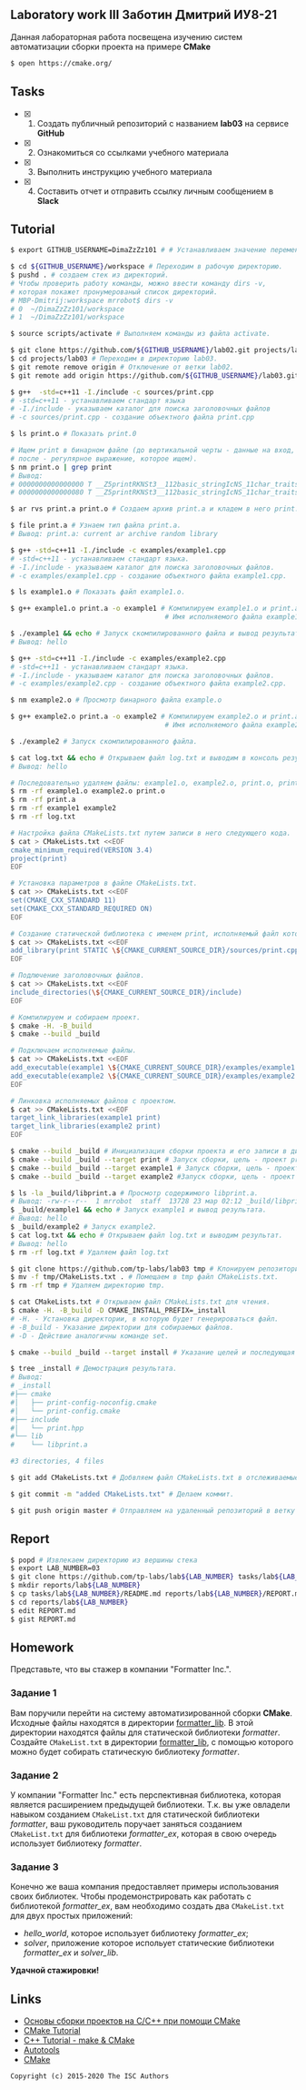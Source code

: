## Laboratory work III Заботин Дмитрий ИУ8-21

Данная лабораторная работа посвещена изучению систем автоматизации сборки проекта на примере **CMake**

```sh
$ open https://cmake.org/
```

## Tasks

- [x] 1. Создать публичный репозиторий с названием **lab03** на сервисе **GitHub**
- [x] 2. Ознакомиться со ссылками учебного материала
- [x] 3. Выполнить инструкцию учебного материала
- [x] 4. Составить отчет и отправить ссылку личным сообщением в **Slack**

## Tutorial

```sh
$ export GITHUB_USERNAME=DimaZzZz101 # # Устанавливаем значение переменной окружения GITHUB_USERNAME.
```

```sh
$ cd ${GITHUB_USERNAME}/workspace # Переходим в рабочую директорию.
$ pushd . # создаем стек из директорий.
# Чтобы проверить работу команды, можно ввести команду dirs -v,
# которая покажет пронумерованый список директорий.
# MBP-Dmitrij:workspace mrrobot$ dirs -v
# 0  ~/DimaZzZz101/workspace
# 1  ~/DimaZzZz101/workspace

$ source scripts/activate # Выполняем команды из файла activate.
```

```sh
$ git clone https://github.com/${GITHUB_USERNAME}/lab02.git projects/lab03 # Клонируем репозиторий lab02 в каталог lab03.
$ cd projects/lab03 # Переходим в директорию lab03.
$ git remote remove origin # Отключение от ветки lab02.
$ git remote add origin https://github.com/${GITHUB_USERNAME}/lab03.git # Переходим в ветку lab03.
```

```sh
$ g++  -std=c++11 -I./include -c sources/print.cpp
# -std=c++11 - устанавливаем стандарт языка
# -I./include - указываем каталог для поиска заголовочных файлов
# -c sources/print.cpp - создание объектного файла print.cpp

$ ls print.o # Показать print.0

# Ищем print в бинарном файле (до вертикальной черты - данные на вход,
# после - регулярное выражение, которое ищем). 
$ nm print.o | grep print
# Вывод:
# 0000000000000000 T __Z5printRKNSt3__112basic_stringIcNS_11char_traitsIcEENS_9allocatorIcEEEERNS_13basic_ostreamIcS2_EE
# 0000000000000080 T __Z5printRKNSt3__112basic_stringIcNS_11char_traitsIcEENS_9allocatorIcEEEERNS_14basic_ofstreamIcS2_EE

$ ar rvs print.a print.o # Создаем архив print.a и кладем в него print.o.

$ file print.a # Узнаем тип файла print.a.
# Вывод: print.a: current ar archive random library

$ g++ -std=c++11 -I./include -c examples/example1.cpp
# -std=c++11 - устанавливаем стандарт языка.
# -I./include - указываем каталог для поиска заголовочных файлов.
# -c examples/example1.cpp - создание объектного файла example1.cpp.

$ ls example1.o # Показать файл example1.o.

$ g++ example1.o print.a -o example1 # Компилируем example1.o и print.a.
                                      # Имя исполняемого файла example1.

$ ./example1 && echo # Запуск скомпилированного файла и вывод результата.
# Вывод: hello
```

```sh
$ g++ -std=c++11 -I./include -c examples/example2.cpp
# -std=c++11 - устанавливаем стандарт языка.
# -I./include - указываем каталог для поиска заголовочных файлов.
# -c examples/example2.cpp - создание объектного файла example2.cpp.

$ nm example2.o # Просмотр бинарного файла example.o

$ g++ example2.o print.a -o example2 # Компилируем example2.o и print.a.
                                      # Имя исполняемого файла example2.

$ ./example2 # Запуск скомпилированного файла.

$ cat log.txt && echo # Открываем файл log.txt и выводим в консоль результат.
# Вывод: hello
```

```sh
# Последовательно удаляем файлы: example1.o, example2.o, print.o, print.a, example1, example2, log.txt.
$ rm -rf example1.o example2.o print.o
$ rm -rf print.a
$ rm -rf example1 example2
$ rm -rf log.txt
```

```sh
# Настройка файла CMakeLists.txt путем записи в него следующего кода.
$ cat > CMakeLists.txt <<EOF
cmake_minimum_required(VERSION 3.4)
project(print)
EOF
```

```sh
# Установка параметров в файле CMakeLists.txt.
$ cat >> CMakeLists.txt <<EOF
set(CMAKE_CXX_STANDARD 11)
set(CMAKE_CXX_STANDARD_REQUIRED ON)
EOF
```

```sh
# Создание статической библиотека с именем print, исполняемый файл которой print.cpp.
$ cat >> CMakeLists.txt <<EOF
add_library(print STATIC \${CMAKE_CURRENT_SOURCE_DIR}/sources/print.cpp)
EOF
```

```sh
# Подлючение заголовочных файлов.
$ cat >> CMakeLists.txt <<EOF
include_directories(\${CMAKE_CURRENT_SOURCE_DIR}/include)
EOF
```

```sh
# Компилируем и собираем проект.
$ cmake -H. -B_build
$ cmake --build _build
```

```sh
# Подключаем исполняемые файлы.
$ cat >> CMakeLists.txt <<EOF
add_executable(example1 \${CMAKE_CURRENT_SOURCE_DIR}/examples/example1.cpp)
add_executable(example2 \${CMAKE_CURRENT_SOURCE_DIR}/examples/example2.cpp)
EOF
```

```sh
# Линковка исполняемых файлов с проектом.
$ cat >> CMakeLists.txt <<EOF
target_link_libraries(example1 print)
target_link_libraries(example2 print)
EOF
```

```sh
$ cmake --build _build # Инициализация сборки проекта и его записи в директорию lab03/_build.
$ cmake --build _build --target print # Запуск сборки, цель - проект print.
$ cmake --build _build --target example1 # Запуск сборки, цель - проект example1.
$ cmake --build _build --target example2 #Запуск сборки, цель - проект example2.
```

```sh
$ ls -la _build/libprint.a # Просмотр содержимого libprint.a.
# Вывод: -rw-r--r--  1 mrrobot  staff  13728 23 мар 02:12 _build/libprint.a
$ _build/example1 && echo # Запуск example1 и вывод результата.
# Вывод: hello
$ _build/example2 # Запуск example2.
$ cat log.txt && echo # Открываем файл log.txt и выводим результат.
# Вывод: hello
$ rm -rf log.txt # Удаляем файл log.txt
```

```sh
$ git clone https://github.com/tp-labs/lab03 tmp # Клонируем репозиторий заданием ЛР в директорию tmp.
$ mv -f tmp/CMakeLists.txt . # Помещаем в tmp файл CMakeLists.txt.
$ rm -rf tmp # Удаляем директорию tmp.
```

```sh
$ cat CMakeLists.txt # Открываем файл CMakeLists.txt для чтения.
$ cmake -H. -B_build -D CMAKE_INSTALL_PREFIX=_install
# -H. - Установка директории, в которую будет генерироваться файл.
# -B_build - Указание директории для собираемых файлов.
# -D - Действие аналогичны команде set.

$ cmake --build _build --target install # Указание целей и последующая сборка проекта.

$ tree _install # Демострация результата.
# Вывод: 
# _install
#├── cmake
#│   ├── print-config-noconfig.cmake
#│   └── print-config.cmake
#├── include
#│   └── print.hpp
#└── lib
#    └── libprint.a

#3 directories, 4 files
```

```sh
$ git add CMakeLists.txt # Добвляем файл CMakeLists.txt в отслеживаемые.

$ git commit -m "added CMakeLists.txt" # Делаем коммит.

$ git push origin master # Отправляем на удаленный репозиторий в ветку master.
```

## Report

```sh
$ popd # Извлекаем директорию из вершины стека
$ export LAB_NUMBER=03
$ git clone https://github.com/tp-labs/lab${LAB_NUMBER} tasks/lab${LAB_NUMBER}
$ mkdir reports/lab${LAB_NUMBER}
$ cp tasks/lab${LAB_NUMBER}/README.md reports/lab${LAB_NUMBER}/REPORT.md
$ cd reports/lab${LAB_NUMBER}
$ edit REPORT.md
$ gist REPORT.md
```

## Homework

Представьте, что вы стажер в компании "Formatter Inc.".
### Задание 1
Вам поручили перейти на систему автоматизированной сборки **CMake**.
Исходные файлы находятся в директории [formatter_lib](formatter_lib).
В этой директории находятся файлы для статической библиотеки *formatter*.
Создайте `CMakeList.txt` в директории [formatter_lib](formatter_lib),
с помощью которого можно будет собирать статическую библиотеку *formatter*.

### Задание 2
У компании "Formatter Inc." есть перспективная библиотека,
которая является расширением предыдущей библиотеки. Т.к. вы уже овладели
навыком созданием `CMakeList.txt` для статической библиотеки *formatter*, ваш 
руководитель поручает заняться созданием `CMakeList.txt` для библиотеки 
*formatter_ex*, которая в свою очередь использует библиотеку *formatter*.

### Задание 3
Конечно же ваша компания предоставляет примеры использования своих библиотек.
Чтобы продемонстрировать как работать с библиотекой *formatter_ex*,
вам необходимо создать два `CMakeList.txt` для двух простых приложений:
* *hello_world*, которое использует библиотеку *formatter_ex*;
* *solver*, приложение которое испольует статические библиотеки *formatter_ex* и *solver_lib*.

**Удачной стажировки!**

## Links
- [Основы сборки проектов на С/C++ при помощи CMake](https://eax.me/cmake/)
- [CMake Tutorial](http://neerc.ifmo.ru/wiki/index.php?title=CMake_Tutorial)
- [C++ Tutorial - make & CMake](https://www.bogotobogo.com/cplusplus/make.php)
- [Autotools](http://www.gnu.org/software/automake/manual/html_node/Autotools-Introduction.html)
- [CMake](https://cgold.readthedocs.io/en/latest/index.html)

```
Copyright (c) 2015-2020 The ISC Authors
```
